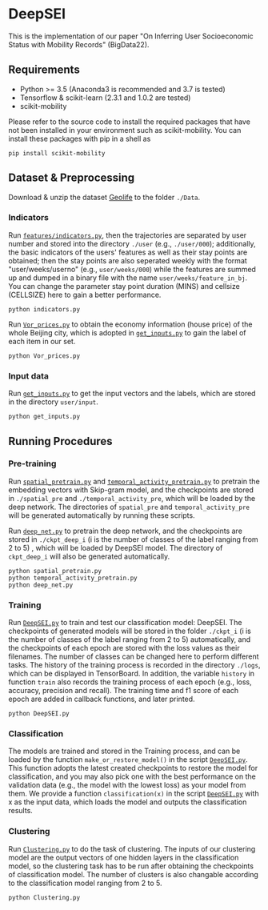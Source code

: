 # DeepSEI

This is the implementation of our paper "On Inferring User Socioeconomic Status with Mobility Records" (BigData22).

## Requirements

* Python >= 3.5 (Anaconda3 is recommended and 3.7 is tested)
* Tensorflow & scikit-learn (2.3.1 and 1.0.2 are tested)
* scikit-mobility 

Please refer to the source code to install the required packages that have not been installed in your environment such as scikit-mobility. You can install these packages with pip in a shell as

```
pip install scikit-mobility
```

## Dataset & Preprocessing

Download & unzip the dataset [Geolife](http://research.microsoft.com/en-us/downloads/b16d359d-d164-469e-9fd4-daa38f2b2e13/) to the folder `./Data`. 

### Indicators
Run [`features/indicators.py`](features/indicators.py), then the trajectories are separated by user number and stored into the directory `./user` (e.g., `./user/000`); additionally, the basic indicators of the users' features as well as their stay points are obtained; then the stay points are also seperated weekly with the format "user/weeks/userno" (e.g., `user/weeks/000`) while the features are summed up and dumped in a binary file with the name `user/weeks/feature_in_bj`. You can change the parameter stay point duration (MINS) and cellsize (CELLSIZE) here to gain a better performance.
```
python indicators.py
```

Run [`Vor_prices.py`](Vor_prices.py) to obtain the economy information (house price) of the whole Beijing city, which is adopted in [`get_inputs.py`](./get_inputs.py) to gain the label of each item in our set.
```
python Vor_prices.py
```

### Input data
Run [`get_inputs.py`](./get_inputs.py) to get the input vectors and the labels, which are stored in the directory `user/input`.
```
python get_inputs.py 
```

## Running Procedures

### Pre-training
Run [`spatial_pretrain.py`](spatial_pretrain.py) and [`temporal_activity_pretrain.py`](temporal_activity_pretrain.py) to pretrain the embedding vectors with Skip-gram model, and the checkpoints are stored in `./spatial_pre` and `./temporal_activity_pre`, which will be loaded by the deep network. The directories of `spatial_pre` and `temporal_activity_pre` will be generated automatically by running these scripts.

Run [`deep_net.py`](deep_net.py) to pretrain the deep network, and the checkpoints are stored in `./ckpt_deep_i` (i is the number of classes of the label ranging from 2 to 5) , which will be loaded by DeepSEI model. The directory of `ckpt_deep_i` will also be generated automatically.
```
python spatial_pretrain.py
python temporal_activity_pretrain.py
python deep_net.py
```

### Training
Run [`DeepSEI.py`](DeepSEI.py) to train and test our classification model: DeepSEI. The checkpoints of generated models will be stored in the folder `./ckpt_i` (i is the number of classes of the label ranging from 2 to 5) automatically, and the checkpoints of each epoch are stored with the loss values as their filenames. The number of classes can be changed here to perform different tasks. The history of the training process is recorded in the directory `./logs`, which can be displayed in TensorBoard. In addition, the variable `history` in function `train` also records the training process of each epoch (e.g., loss, accuracy, precision and recall). The training time and f1 score of each epoch are added in callback functions, and later printed.
```
python DeepSEI.py
```
### Classification
The models are trained and stored in the Training process, and can be loaded by the function `make_or_restore_model()` in the script [`DeepSEI.py`](DeepSEI.py). This function adopts the latest created checkpoints to restore the model for classification, and you may also pick one with the best performance on the validation data (e.g., the model with the lowest loss) as your model from them. We provide a function `classification(x)` in the script [`DeepSEI.py`](DeepSEI.py) with x as the input data, which loads the model and outputs the classification results.

### Clustering
Run [`Clustering.py`](Clustering.py) to do the task of clustering. The inputs of our clustering model are the output vectors of one hidden layers in the classification model, so the clustering task has to be run after obtaining the checkpoints of classification model. The number of clusters is also changable according to the classification model ranging from 2 to 5.
```
python Clustering.py
```

